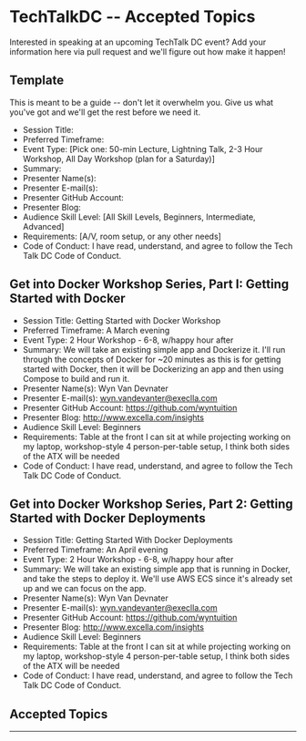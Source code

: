 # TechTalkDC -- Accepted Topics
Interested in speaking at an upcoming TechTalk DC event? Add your information here via pull request and we'll figure out how make it happen!

## Template
This is meant to be a guide -- don't let it overwhelm you. Give us what you've got and we'll get the rest before we need it.

* Session Title:
* Preferred Timeframe:
* Event Type: [Pick one: 50-min Lecture, Lightning Talk, 2-3 Hour Workshop, All Day Workshop (plan for a Saturday)]
* Summary:
* Presenter Name(s):
* Presenter E-mail(s):
* Presenter GitHub Account:
* Presenter Blog:
* Audience Skill Level: [All Skill Levels, Beginners, Intermediate, Advanced]
* Requirements: [A/V, room setup, or any other needs]
* Code of Conduct: I have read, understand, and agree to follow the Tech Talk DC Code of Conduct.

## Get into Docker Workshop Series, Part I: Getting Started with Docker 

* Session Title: Getting Started with Docker Workshop
* Preferred Timeframe: A March evening 
* Event Type: 2 Hour Workshop - 6-8, w/happy hour after
* Summary: We will take an existing simple app and Dockerize it. I'll run through the concepts of Docker for ~20 minutes as this is for getting started with Docker, then it will be Dockerizing an app and then using Compose to build and run it.
* Presenter Name(s): Wyn Van Devnater
* Presenter E-mail(s): wyn.vandevanter@execlla.com
* Presenter GitHub Account: https://github.com/wyntuition
* Presenter Blog: http://www.excella.com/insights
* Audience Skill Level: Beginners
* Requirements: Table at the front I can sit at while projecting working on my laptop, workshop-style 4 person-per-table setup, I think both sides of the ATX will be needed
* Code of Conduct: I have read, understand, and agree to follow the Tech Talk DC Code of Conduct.

## Get into Docker Workshop Series, Part 2: Getting Started with Docker Deployments

* Session Title: Getting Started With Docker Deployments
* Preferred Timeframe: An April evening 
* Event Type: 2 Hour Workshop - 6-8, w/happy hour after
* Summary: We will take an existing simple app that is running in Docker, and take the steps to deploy it. We'll use AWS ECS since it's already set up and we can focus on the app. 
* Presenter Name(s): Wyn Van Devnater
* Presenter E-mail(s): wyn.vandevanter@execlla.com
* Presenter GitHub Account: https://github.com/wyntuition
* Presenter Blog: http://www.excella.com/insights
* Audience Skill Level: Beginners
* Requirements: Table at the front I can sit at while projecting working on my laptop, workshop-style 4 person-per-table setup, I think both sides of the ATX will be needed
* Code of Conduct: I have read, understand, and agree to follow the Tech Talk DC Code of Conduct.


## Accepted Topics

------------------------------
 
